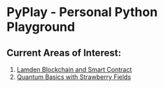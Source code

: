 # PyPlay - Personal Python Playground

## Current Areas of Interest:
1. [Lamden Blockchain and Smart Contract](lamden/README.md)
2. [Quantum Basics with Strawberry Fields](quantum/README.md)
